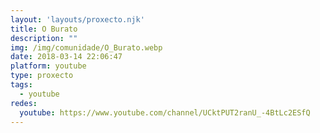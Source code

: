 ```yaml
---
layout: 'layouts/proxecto.njk'
title: O Burato
description: ""
img: /img/comunidade/O_Burato.webp
date: 2018-03-14 22:06:47
platform: youtube
type: proxecto
tags:
  - youtube
redes:
  youtube: https://www.youtube.com/channel/UCktPUT2ranU_-4BtLc2ESfQ
---
```

